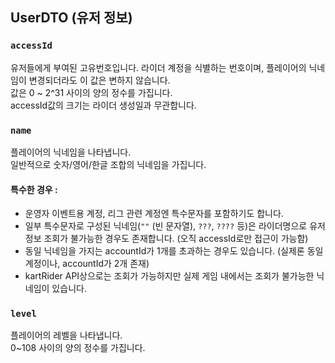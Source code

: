 ## UserDTO (유저 정보)

### `accessId`

유저들에게 부여된 고유번호입니다. 라이더 계정을 식별하는 번호이며, 플레이어의 닉네임이 변경되더라도 이 값은 변하지 않습니다.  
값은 0 ~ 2^31 사이의 양의 정수를 가집니다.  
accessId값의 크기는 라이더 생성일과 무관합니다.

### `name`

플레이어의 닉네임을 나타냅니다.  
일반적으로 숫자/영어/한글 조합의 닉네임을 가집니다.

#### 특수한 경우 :

- 운영자 이벤트용 계정, 리그 관련 계정엔 특수문자를 포함하기도 합니다.
- 일부 특수문자로 구성된 닉네임(`""` (빈 문자열), `???`, `????` 등)은 라이더명으로 유저 정보 조회가 불가능한 경우도 존재합니다. (오직 accessId로만 접근이 가능함)
- 동일 닉네임을 가지는 accountId가 1개를 초과하는 경우도 있습니다. (실제론 동일 계정이나, accountId가 2개 존재)
- kartRider API상으로는 조회가 가능하지만 실제 게임 내에서는 조회가 불가능한 닉네임이 있습니다.

### `level`

플레이어의 레벨을 나타냅니다.  
0~108 사이의 양의 정수를 가집니다.
